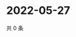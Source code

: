 # 2022-05-27

共 0 条

<!-- BEGIN WEIBO -->
<!-- 最后更新时间 Fri May 27 2022 17:14:29 GMT+0800 (China Standard Time) -->

<!-- END WEIBO -->
